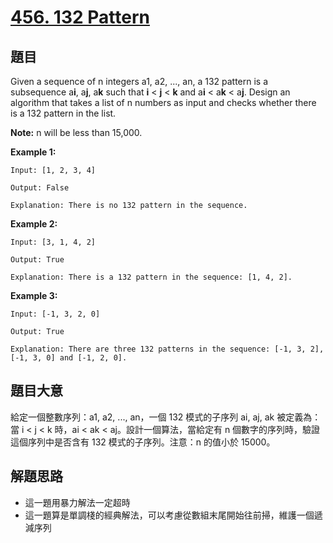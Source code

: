 # [456. 132 Pattern](https://leetcode.com/problems/132-pattern/)


## 題目

Given a sequence of n integers a1, a2, ..., an, a 132 pattern is a subsequence a**i**, a**j**, a**k** such that **i** < **j** < **k** and a**i** < a**k** < a**j**. Design an algorithm that takes a list of n numbers as input and checks whether there is a 132 pattern in the list.

**Note:** n will be less than 15,000.

**Example 1:**

    Input: [1, 2, 3, 4]
    
    Output: False
    
    Explanation: There is no 132 pattern in the sequence.

**Example 2:**

    Input: [3, 1, 4, 2]
    
    Output: True
    
    Explanation: There is a 132 pattern in the sequence: [1, 4, 2].

**Example 3:**

    Input: [-1, 3, 2, 0]
    
    Output: True
    
    Explanation: There are three 132 patterns in the sequence: [-1, 3, 2], [-1, 3, 0] and [-1, 2, 0].


## 題目大意


給定一個整數序列：a1, a2, ..., an，一個 132 模式的子序列 ai, aj, ak 被定義為：當 i < j < k 時，ai < ak < aj。設計一個算法，當給定有 n 個數字的序列時，驗證這個序列中是否含有 132 模式的子序列。注意：n 的值小於 15000。


## 解題思路


- 這一題用暴力解法一定超時
- 這一題算是單調棧的經典解法，可以考慮從數組末尾開始往前掃，維護一個遞減序列

